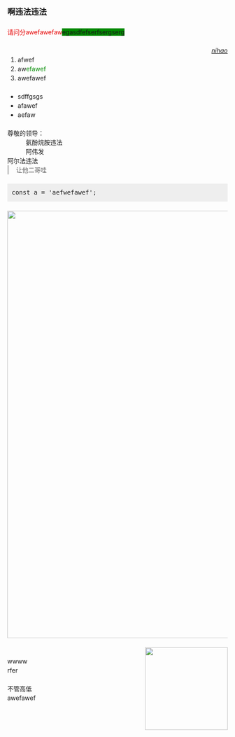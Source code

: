 <div class="ql-star-html" data-user="4" data-noteId="6" data-pubTime="1694356661066"><style type="text/css">.ql-star-html{line-height:1.5;font-size:14px;}.ql-star-html p,ol,ul{margin:0;}.ql-star-html blockquote{border-left: 4px solid #ccc;padding-left:16px;margin:0;}.ql-star-html pre{background: #eee;padding:10px;margin:0;}.ql-star-html img{max-width: 100%}</style><p><strong style="font-family: 微软雅黑;font-size: 18px">啊违法违法</strong><br/><br/><span style="color:#e60000">请问分awefawe</span><span style="color:#e60000">faw</span><span style="background-color:#008a00">egasdfefserfser</span><span style="background-color:#008a00">gserg</span><br/><br/></p><p style="text-align:right"><em><u>nihao</u></em></p><ol><li>afwef</li><li>aw<span style="color:#008a00">efawef</span></li><li>awefawef</li></ol><p><br/></p><ul><li>sdffgsgs</li><li>afawef</li><li>aefaw</li></ul><p><br/>尊敬的领导：</p><p style="padding-left:3em">氨酚烷胺违法</p><p style="padding-left:3em">阿伟发</p><p>阿尔法违法<br/></p><blockquote>让他二哥哇</blockquote><p><br/></p><pre data-language="javascript">const a = &#x27;aefwefawef&#x27;;</pre><p><br/><img style="display: block; margin: auto;" width="977" src="http://localhost:8001/files/4-1689301556558.png"/><br/><img style="display: inline; float: right; margin: 0px 0px 1em 1em;" width="189" src="http://localhost:8001/files/4-1689529395229.png"/><br/>wwww<br/>rfer<br/><br/>不管高低<br/>awefawef</p></div>